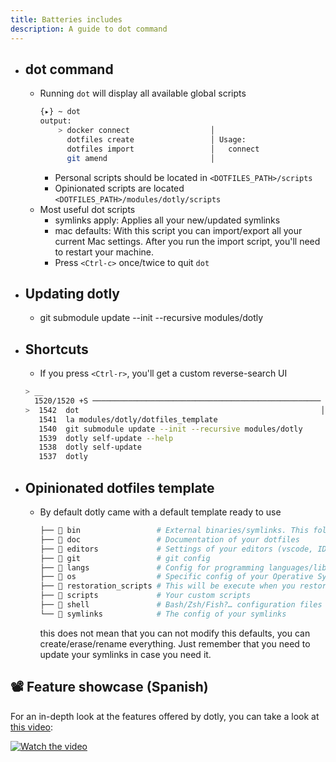 ```yaml
---
title: Batteries includes
description: A guide to dot command
---
```


- ## dot command
    - Running `dot` will display all available global scripts
        ```bash
        {▸} ~ dot
        output:
            > docker connect                  │                               │
              dotfiles create                 │ Usage:                        │
              dotfiles import                 │   connect                     │
              git amend                       │                               │
        ```
        - Personal scripts should be located in `<DOTFILES_PATH>/scripts`
        - Opinionated scripts are located `<DOTFILES_PATH>/modules/dotly/scripts`
    - Most useful dot scripts
        - symlinks apply: Applies all your new/updated symlinks
        - mac defaults: With this script you can import/export all your current Mac settings. After you run the import script, you'll need 
                        to restart your machine.
        - Press `<Ctrl-c>` once/twice to quit `dot`
- ## Updating dotly
   - git submodule update --init --recursive modules/dotly
- ## Shortcuts
   - If you press `<Ctrl-r>`, you'll get a custom reverse-search UI
   ```bash
   > __
     1520/1520 +S ───────────────────────────────────────────────────
   >  1542  dot                                                      │
      1541  la modules/dotly/dotfiles_template
      1540  git submodule update --init --recursive modules/dotly
      1539  dotly self-update --help
      1538  dotly self-update
      1537  dotly
   ```
- ## Opinionated dotfiles template
    - By default dotly came with a default template ready to use
      ```bash
      ├── 📁 bin                 # External binaries/symlinks. This folder has preference in your $PATH
      ├── 📁 doc                 # Documentation of your dotfiles
      ├── 📁 editors             # Settings of your editors (vscode, IDEA, …)
      ├── 📁 git                 # git config
      ├── 📁 langs               # Config for programming languages/libraries
      ├── 📁 os                  # Specific config of your Operative System or apps
      ├── 📁 restoration_scripts # This will be execute when you restore your dotfiles in another computer/installation
      ├── 📁 scripts             # Your custom scripts
      ├── 📁 shell               # Bash/Zsh/Fish?… configuration files
      └── 📁 symlinks            # The config of your symlinks
      ```
      this does not mean that you can not modify this defaults, you can create/erase/rename everything. Just remember that you need to 
      update your symlinks in case you need it.

## 📽️ Feature showcase (Spanish)

For an in-depth look at the features offered by dotly, you can take a look at [this video](https://www.youtube.com/watch?v=kCBvPb8qAAE):

[![Watch the video](https://img.youtube.com/vi/kCBvPb8qAAE/maxresdefault.jpg)](https://youtu.be/kCBvPb8qAAE)